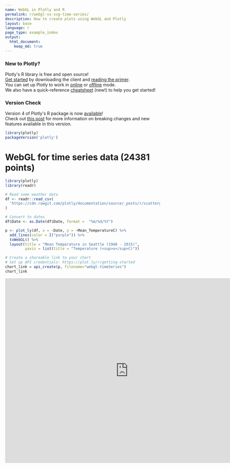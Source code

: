 ```yaml
---
name: WebGL in Plotly and R
permalink: r/webgl-vs-svg-time-series/
description: How to create plots using WebGL and Plotly
layout: base
language: r
page_type: example_index
output: 
  html_document:
    keep_md: true
---
```




### New to Plotly?

Plotly's R library is free and open source!<br>
[Get started](https://plot.ly/r/getting-started/) by downloading the client and [reading the primer](https://plot.ly/r/getting-started/).<br>
You can set up Plotly to work in [online](https://plot.ly/r/getting-started/#hosting-graphs-in-your-online-plotly-account) or [offline](https://plot.ly/r/offline/) mode.<br>
We also have a quick-reference [cheatsheet](https://images.plot.ly/plotly-documentation/images/r_cheat_sheet.pdf) (new!) to help you get started!

### Version Check

Version 4 of Plotly's R package is now [available](https://plot.ly/r/getting-started/#installation)!<br>
Check out [this post](http://moderndata.plot.ly/upgrading-to-plotly-4-0-and-above/) for more information on breaking changes and new features available in this version.


```r
library(plotly)
packageVersion('plotly')
```

# WebGL for time series data (24381 points)


```r
library(plotly)
library(readr)

# Read some weather data
df <- readr::read_csv(
  'https://cdn.rawgit.com/plotly/documentation/source/_posts/r/scattergl/weather-data.csv'
)

# Convert to dates
df$Date <- as.Date(df$Date, format =  "%m/%d/%Y")

p <- plot_ly(df, x = ~Date, y = ~Mean_TemperatureC) %>% 
  add_lines(color = I("purple")) %>%
  toWebGL() %>%
  layout(title = "Mean Temparature in Seattle (1948 - 2015)",
         yaxis = list(title = "Temperature (<sup>o</sup>C)"))

# Create a shareable link to your chart
# Set up API credentials: https://plot.ly/r/getting-started
chart_link = api_create(p, filename="webgl-timeSeries")
chart_link
```

<iframe src="https://plot.ly/~RPlotBot/3961.embed" width="800" height="600" id="igraph" scrolling="no" seamless="seamless" frameBorder="0"> </iframe>
